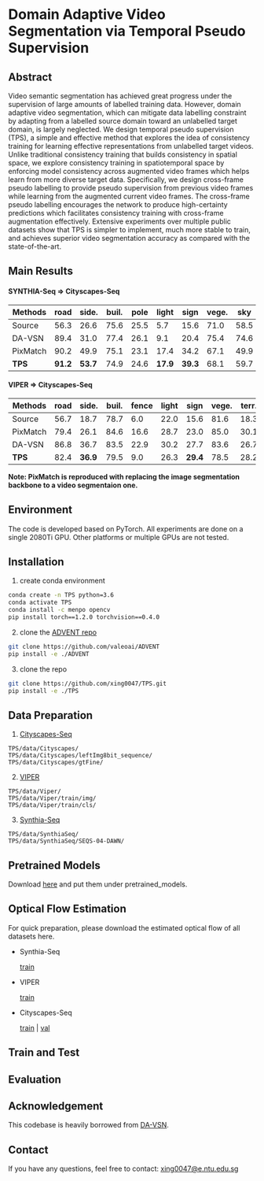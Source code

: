 # Domain Adaptive Video Segmentation via Temporal Pseudo Supervision

## Abstract
Video semantic segmentation has achieved great progress under the supervision of large amounts of labelled training data. However, domain adaptive video segmentation, which can mitigate data labelling constraint by adapting from a labelled source domain toward an unlabelled target domain, is largely neglected. We design temporal pseudo supervision (TPS), a simple and effective method that explores the idea of consistency training for learning effective representations from unlabelled target videos. Unlike traditional consistency training that builds consistency in spatial space, we explore consistency training in spatiotemporal space by enforcing model consistency across augmented video frames which helps learn from more diverse target data. Specifically, we design cross-frame pseudo labelling to provide pseudo supervision from previous video frames while learning from the augmented current video frames. The cross-frame pseudo labelling encourages the network to produce high-certainty predictions which facilitates consistency training with cross-frame augmentation effectively. Extensive experiments over multiple public datasets show that TPS is simpler to implement, much more stable to train, and achieves superior video segmentation accuracy as compared with the state-of-the-art.

## Main Results
#### SYNTHIA-Seq => Cityscapes-Seq
| Methods       | road | side. | buil. | pole | light | sign | vege. | sky | per. | rider | car | mIoU |
|---------------|------|-------|-------|------|-------|------|-------|-----|------|-------|-----|------|
| Source        | 56.3 | 26.6 | 75.6 | 25.5 |  5.7 | 15.6 | 71.0 | 58.5 | 41.7 | 17.1 | 27.9 | 38.3 |
| DA-VSN        | 89.4 | 31.0 | 77.4 | 26.1 |  9.1 | 20.4 | 75.4 | 74.6 | 42.9 | 16.1 | 82.4 | 49.5 |
| PixMatch      | 90.2 | 49.9 | 75.1 | 23.1 | 17.4 | 34.2 | 67.1 | 49.9 | 55.8 | 14.0 | 84.3 | 51.0 |
| **TPS**       | **91.2**| **53.7** | 74.9 | 24.6 | **17.9** | **39.3** | 68.1 | 59.7 | **57.2** | **20.3** | **84.5** | **53.8** |

#### VIPER => Cityscapes-Seq
| Methods       | road | side. | buil. | fence | light | sign | vege. | terr. | sky | per. | car | truck | bus | motor | bike | mIoU |
|---------------|------|-------|-------|-------|-------|------|-------|-------|-----|------|-----|-------|-----|-------|------|------|
| Source        | 56.7 | 18.7 | 78.7 |  6.0 | 22.0 | 15.6 | 81.6 | 18.3 | 80.4 | 59.9 | 66.3 |  4.5 | 16.8 | 20.4 | 10.3 | 37.1 |
| PixMatch      | 79.4 | 26.1 | 84.6 | 16.6 | 28.7 | 23.0 | 85.0 | 30.1 | 83.7 | 58.6 | 75.8 | 34.2 | 45.7 | 16.6 | 12.4 | 46.7 |
| DA-VSN        | 86.8 | 36.7 | 83.5 | 22.9 | 30.2 | 27.7 | 83.6 | 26.7 | 80.3 | 60.0 | 79.1 | 20.3 | 47.2 | 21.2 | 11.4 | 47.8 |
| **TPS**       | 82.4 | **36.9** | 79.5 | 9.0 | 26.3 | **29.4** | 78.5 | 28.2 | 81.8 | **61.2** | **80.2** | **39.8** | 40.3 | 28.5 | 31.7 | **48.9** |

**Note: PixMatch is reproduced with replacing the image segmentation backbone to a video segmentaion one.**

## Environment
The code is developed based on PyTorch. All experiments are done on a single 2080Ti GPU. Other platforms or multiple GPUs are not tested.

## Installation
1. create conda environment
```bash
conda create -n TPS python=3.6
conda activate TPS
conda install -c menpo opencv
pip install torch==1.2.0 torchvision==0.4.0
```
2. clone the [ADVENT repo](https://github.com/valeoai/ADVENT)
```bash
git clone https://github.com/valeoai/ADVENT
pip install -e ./ADVENT
```

3. clone the repo
```bash
git clone https://github.com/xing0047/TPS.git
pip install -e ./TPS
```

## Data Preparation
1. [Cityscapes-Seq](https://www.cityscapes-dataset.com/)
```
TPS/data/Cityscapes/
TPS/data/Cityscapes/leftImg8bit_sequence/
TPS/data/Cityscapes/gtFine/
```

2. [VIPER](https://playing-for-bencVhmarks.org/download/)
```
TPS/data/Viper/
TPS/data/Viper/train/img/
TPS/data/Viper/train/cls/
```

3. [Synthia-Seq](http://synthia-dataset.cvc.uab.cat/SYNTHIA_SEQS/SYNTHIA-SEQS-04-DAWN.rar)
```
TPS/data/SynthiaSeq/
TPS/data/SynthiaSeq/SEQS-04-DAWN/
```

## Pretrained Models
Download [here]() and put them under pretrained\_models.

## Optical Flow Estimation
For quick preparation, please download the estimated optical flow of all datasets here.

- Synthia-Seq 

  [train](https://drive.google.com/file/d/18q6KH-beoBp5jSr1Pl1lMiEcb2te2vxq/view?usp=sharing)

- VIPER

  [train](https://drive.google.com/file/d/1aOeyBLECPSW_ujMBE9RXKjVhTbhw4L2O/view?usp=sharing)

- Cityscapes-Seq
  
  [train](https://drive.google.com/file/d/193uZifde7WiuImwAgshkPTt1Z6zgE3z8/view?usp=sharing) | [val](https://drive.google.com/file/d/1USizndlUewVb8Eqh4SV6uNuLCEfV9vzU/view?usp=sharing)
  
## Train and Test

## Evaluation

## Acknowledgement
This codebase is heavily borrowed from [DA-VSN](https://github.com/Dayan-Guan/DA-VSN).

## Contact
If you have any questions, feel free to contact: xing0047@e.ntu.edu.sg
